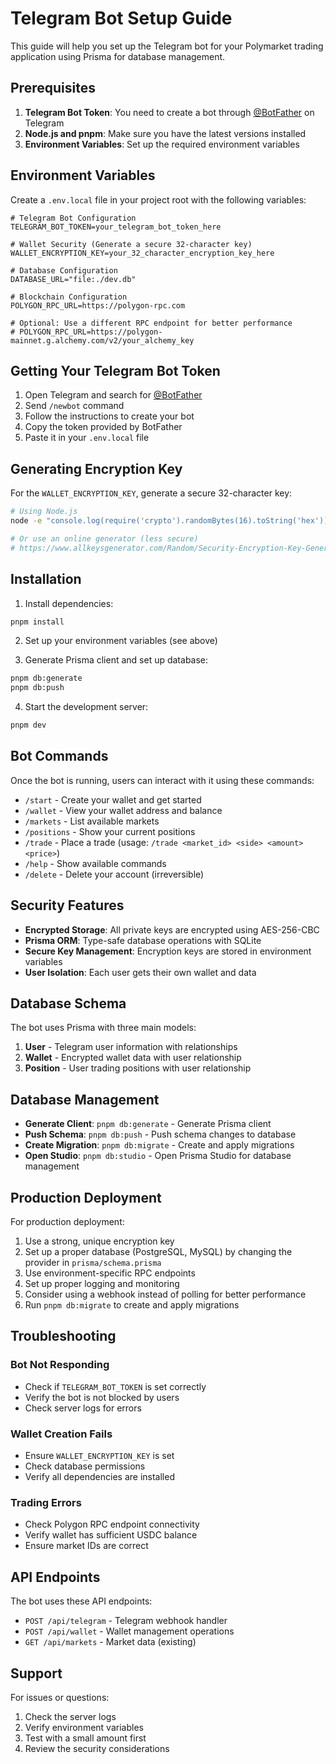 # Telegram Bot Setup Guide

This guide will help you set up the Telegram bot for your Polymarket trading application using Prisma for database management.

## Prerequisites

1. **Telegram Bot Token**: You need to create a bot through [@BotFather](https://t.me/botfather) on Telegram
2. **Node.js and pnpm**: Make sure you have the latest versions installed
3. **Environment Variables**: Set up the required environment variables

## Environment Variables

Create a `.env.local` file in your project root with the following variables:

```env
# Telegram Bot Configuration
TELEGRAM_BOT_TOKEN=your_telegram_bot_token_here

# Wallet Security (Generate a secure 32-character key)
WALLET_ENCRYPTION_KEY=your_32_character_encryption_key_here

# Database Configuration
DATABASE_URL="file:./dev.db"

# Blockchain Configuration
POLYGON_RPC_URL=https://polygon-rpc.com

# Optional: Use a different RPC endpoint for better performance
# POLYGON_RPC_URL=https://polygon-mainnet.g.alchemy.com/v2/your_alchemy_key
```

## Getting Your Telegram Bot Token

1. Open Telegram and search for [@BotFather](https://t.me/botfather)
2. Send `/newbot` command
3. Follow the instructions to create your bot
4. Copy the token provided by BotFather
5. Paste it in your `.env.local` file

## Generating Encryption Key

For the `WALLET_ENCRYPTION_KEY`, generate a secure 32-character key:

```bash
# Using Node.js
node -e "console.log(require('crypto').randomBytes(16).toString('hex'))"

# Or use an online generator (less secure)
# https://www.allkeysgenerator.com/Random/Security-Encryption-Key-Generator.aspx
```

## Installation

1. Install dependencies:
```bash
pnpm install
```

2. Set up your environment variables (see above)

3. Generate Prisma client and set up database:
```bash
pnpm db:generate
pnpm db:push
```

4. Start the development server:
```bash
pnpm dev
```

## Bot Commands

Once the bot is running, users can interact with it using these commands:

- `/start` - Create your wallet and get started
- `/wallet` - View your wallet address and balance
- `/markets` - List available markets
- `/positions` - Show your current positions
- `/trade` - Place a trade (usage: `/trade <market_id> <side> <amount> <price>`)
- `/help` - Show available commands
- `/delete` - Delete your account (irreversible)

## Security Features

- **Encrypted Storage**: All private keys are encrypted using AES-256-CBC
- **Prisma ORM**: Type-safe database operations with SQLite
- **Secure Key Management**: Encryption keys are stored in environment variables
- **User Isolation**: Each user gets their own wallet and data

## Database Schema

The bot uses Prisma with three main models:

1. **User** - Telegram user information with relationships
2. **Wallet** - Encrypted wallet data with user relationship
3. **Position** - User trading positions with user relationship

## Database Management

- **Generate Client**: `pnpm db:generate` - Generate Prisma client
- **Push Schema**: `pnpm db:push` - Push schema changes to database
- **Create Migration**: `pnpm db:migrate` - Create and apply migrations
- **Open Studio**: `pnpm db:studio` - Open Prisma Studio for database management

## Production Deployment

For production deployment:

1. Use a strong, unique encryption key
2. Set up a proper database (PostgreSQL, MySQL) by changing the provider in `prisma/schema.prisma`
3. Use environment-specific RPC endpoints
4. Set up proper logging and monitoring
5. Consider using a webhook instead of polling for better performance
6. Run `pnpm db:migrate` to create and apply migrations

## Troubleshooting

### Bot Not Responding
- Check if `TELEGRAM_BOT_TOKEN` is set correctly
- Verify the bot is not blocked by users
- Check server logs for errors

### Wallet Creation Fails
- Ensure `WALLET_ENCRYPTION_KEY` is set
- Check database permissions
- Verify all dependencies are installed

### Trading Errors
- Check Polygon RPC endpoint connectivity
- Verify wallet has sufficient USDC balance
- Ensure market IDs are correct

## API Endpoints

The bot uses these API endpoints:

- `POST /api/telegram` - Telegram webhook handler
- `POST /api/wallet` - Wallet management operations
- `GET /api/markets` - Market data (existing)

## Support

For issues or questions:
1. Check the server logs
2. Verify environment variables
3. Test with a small amount first
4. Review the security considerations
